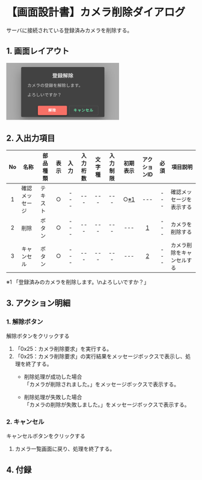 # 【画面設計書】カメラ削除ダイアログ

サーバに接続されている登録済みカメラを削除する。

## 1. 画面レイアウト
<img width="300" src="./スクリーンショット 2025-08-19 103046.png">

## 2. 入出力項目

|No|名称|部品種類|表示|入力|入力桁数|文字種|入力制限|初期表示|アクションID|必須|項目説明|
|:---:|---|---|:---:|:---:|:---:|:---:|:---:|:---:|:---:|:---:|---|
|1|確認メッセージ|テキスト|○|---|---|---|---|○[※1](#notice1)|---|---|確認メッセージを表示する|
|2|削除|ボタン|○|---|---|---|---|---|[1](#action1)|---|カメラを削除する|
|3|キャンセル|ボタン|○|---|---|---|---|---|[2](#action2)|---|カメラ削除をキャンセルする|

<a id="notice1">※1</a>
「登録済みのカメラを削除します。\nよろしいですか？」

## 3. アクション明細

### 1. <a id="action1">解除ボタン</a>  
解除ボタンをクリックする
1.  「0x25：カメラ削除要求」を実行する。
2.  「0x25：カメラ削除要求」の実行結果をメッセージボックスで表示し、処理を終了する。
    *  削除処理が成功した場合  
  「カメラが削除されました。」をメッセージボックスで表示する。
    
    *  削除処理が失敗した場合  
      「カメラの削除が失敗しました。」をメッセージボックスで表示する。

### 2. <a id="action2">キャンセル</a>
キャンセルボタンをクリックする
1.  カメラ一覧画面に戻り、処理を終了する。

## 4. 付録

